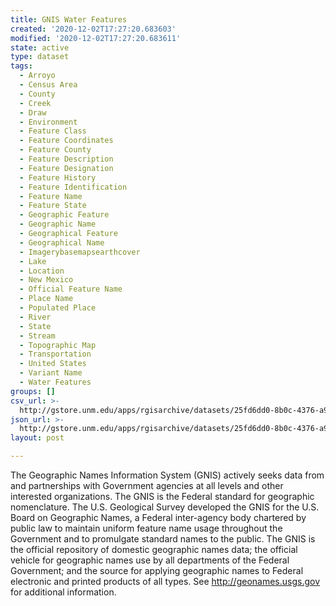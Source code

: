 ```yaml
---
title: GNIS Water Features
created: '2020-12-02T17:27:20.683603'
modified: '2020-12-02T17:27:20.683611'
state: active
type: dataset
tags:
  - Arroyo
  - Census Area
  - County
  - Creek
  - Draw
  - Environment
  - Feature Class
  - Feature Coordinates
  - Feature County
  - Feature Description
  - Feature Designation
  - Feature History
  - Feature Identification
  - Feature Name
  - Feature State
  - Geographic Feature
  - Geographic Name
  - Geographical Feature
  - Geographical Name
  - Imagerybasemapsearthcover
  - Lake
  - Location
  - New Mexico
  - Official Feature Name
  - Place Name
  - Populated Place
  - River
  - State
  - Stream
  - Topographic Map
  - Transportation
  - United States
  - Variant Name
  - Water Features
groups: []
csv_url: >-
  http://gstore.unm.edu/apps/rgisarchive/datasets/25fd6dd0-8b0c-4376-a9b3-1dc2ad54e6ca/gnis_nm_watfeat09.derived.csv
json_url: >-
  http://gstore.unm.edu/apps/rgisarchive/datasets/25fd6dd0-8b0c-4376-a9b3-1dc2ad54e6ca/gnis_nm_watfeat09.derived.json
layout: post

---
```

The Geographic Names Information System (GNIS) actively seeks data from and partnerships with Government agencies at all levels and other interested organizations. The GNIS is the Federal standard for geographic nomenclature. The U.S. Geological Survey developed the GNIS for the U.S. Board on Geographic Names, a Federal inter-agency body chartered by public law to maintain uniform feature name usage throughout the Government and to promulgate standard names to the public. The GNIS is the official repository of domestic geographic names data; the official vehicle for geographic names use by all departments of the Federal Government; and the source for applying geographic names to Federal electronic and printed products of all types. See http://geonames.usgs.gov for additional information.
